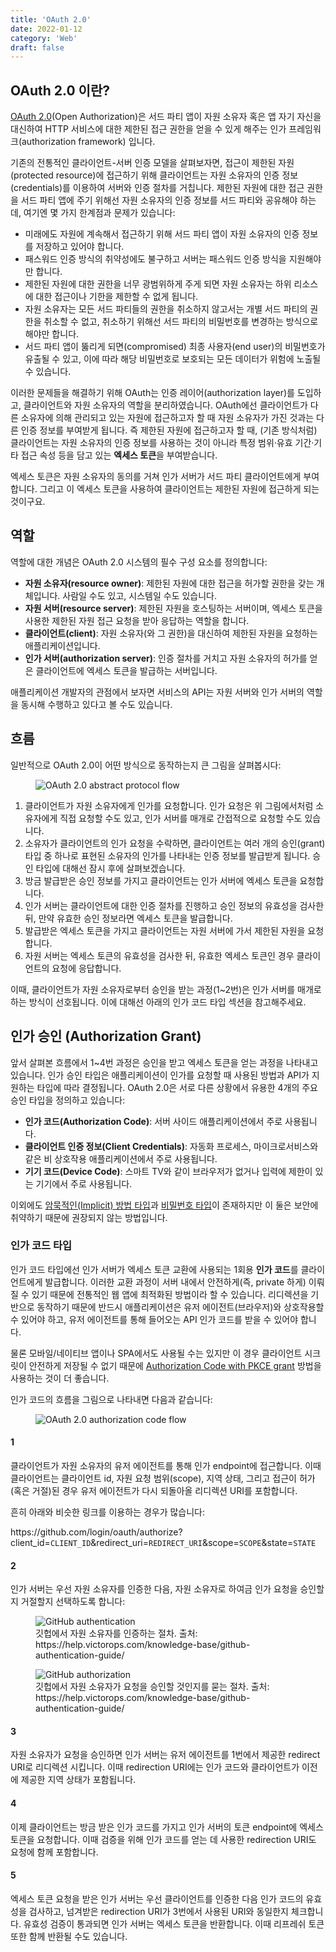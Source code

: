 ```yaml
---
title: 'OAuth 2.0'
date: 2022-01-12
category: 'Web'
draft: false
---
```


## OAuth 2.0 이란?

[OAuth 2.0](https://datatracker.ietf.org/doc/html/rfc6749)(Open Authorization)은 서드 파티 앱이 자원 소유자 혹은 앱 자기 자신을 대신하여 HTTP 서비스에 대한 제한된 접근 권한을 얻을 수 있게 해주는 인가 프레임워크(authorization framework) 입니다.

기존의 전통적인 클라이언트-서버 인증 모델을 살펴보자면, 접근이 제한된 자원(protected resource)에 접근하기 위해 클라이언트는 자원 소유자의 인증 정보(credentials)를 이용하여 서버와 인증 절차를 거칩니다. 제한된 자원에 대한 접근 권한을 서드 파티 앱에 주기 위해선 자원 소유자의 인증 정보를 서드 파티와 공유해야 하는데, 여기엔 몇 가지 한계점과 문제가 있습니다:

- 미래에도 자원에 계속해서 접근하기 위해 서드 파티 앱이 자원 소유자의 인증 정보를 저장하고 있어야 합니다.
- 패스워드 인증 방식의 취약성에도 불구하고 서버는 패스워드 인증 방식을 지원해야만 합니다.
- 제한된 자원에 대한 권한을 너무 광범위하게 주게 되면 자원 소유자는 하위 리소스에 대한 접근이나 기한을 제한할 수 없게 됩니다.
- 자원 소유자는 모든 서드 파티들의 권한을 취소하지 않고서는 개별 서드 파티의 권한을 취소할 수 없고, 취소하기 위해선 서드 파티의 비밀번호를 변경하는 방식으로 해야만 합니다.
- 서드 파티 앱이 뚫리게 되면(compromised) 최종 사용자(end user)의 비밀번호가 유출될 수 있고, 이에 따라 해당 비밀번호로 보호되는 모든 데이터가 위험에 노출될 수 있습니다.

이러한 문제들을 해결하기 위해 OAuth는 인증 레이어(authorization layer)를 도입하고, 클라이언트와 자원 소유자의 역할을 분리하였습니다. OAuth에선 클라이언트가 다른 소유자에 의해 관리되고 있는 자원에 접근하고자 할 때 자원 소유자가 가진 것과는 다른 인증 정보를 부여받게 됩니다. 즉 제한된 자원에 접근하고자 할 때, (기존 방식처럼) 클라이언트는 자원 소유자의 인증 정보를 사용하는 것이 아니라 특정 범위·유효 기간·기타 접근 속성 등을 담고 있는 **엑세스 토큰**을 부여받습니다.

엑세스 토큰은 자원 소유자의 동의를 거쳐 인가 서버가 서드 파티 클라이언트에게 부여합니다. 그리고 이 엑세스 토큰을 사용하여 클라이언트는 제한된 자원에 접근하게 되는 것이구요.

## 역할

역할에 대한 개념은 OAuth 2.0 시스템의 필수 구성 요소를 정의합니다:

- **자원 소유자(resource owner)**: 제한된 자원에 대한 접근을 허가할 권한을 갖는 개체입니다. 사람일 수도 있고, 시스템일 수도 있습니다.
- **자원 서버(resource server)**: 제한된 자원을 호스팅하는 서버이며, 엑세스 토큰을 사용한 제한된 자원 접근 요청을 받아 응답하는 역할을 합니다.
- **클라이언트(client)**: 자원 소유자(와 그 권한)을 대신하여 제한된 자원을 요청하는 애플리케이션입니다.
- **인가 서버(authorization server)**: 인증 절차를 거치고 자원 소유자의 허가를 얻은 클라이언트에 엑세스 토큰을 발급하는 서버입니다.

애플리케이션 개발자의 관점에서 보자면 서비스의 API는 자원 서버와 인가 서버의 역할을 동시해 수행하고 있다고 볼 수도 있습니다.

## 흐름

일반적으로 OAuth 2.0이 어떤 방식으로 동작하는지 큰 그림을 살펴봅시다:

<figure>
    <img src="https://cdn.jsdelivr.net/gh/jaehyeon48/jaehyeon48.github.io@master/assets/images/web/oauth2/flow.png" alt="OAuth 2.0 abstract protocol flow" />
</figure>

1. 클라이언트가 자원 소유자에게 인가를 요청합니다. 인가 요청은 위 그림에서처럼 소유자에게 직접 요청할 수도 있고, 인가 서버를 매개로 간접적으로 요청할 수도 있습니다.
2. 소유자가 클라이언트의 인가 요청을 수락하면, 클라이언트는 여러 개의 승인(grant) 타입 중 하나로 표현된 소유자의 인가를 나타내는 인증 정보를 발급받게 됩니다. 승인 타입에 대해선 잠시 후에 살펴보겠습니다.
3. 방금 발급받은 승인 정보를 가지고 클라이언트는 인가 서버에 엑세스 토큰을 요청합니다.
4. 인가 서버는 클라이언트에 대한 인증 절차를 진행하고 승인 정보의 유효성을 검사한 뒤, 만약 유효한 승인 정보라면 엑세스 토큰을 발급합니다.
5. 발급받은 엑세스 토큰을 가지고 클라이언트는 자원 서버에 가서 제한된 자원을 요청합니다.
6. 자원 서버는 엑세스 토큰의 유효성을 검사한 뒤, 유효한 엑세스 토큰인 경우 클라이언트의 요청에 응답합니다.

이때, 클라이언트가 자원 소유자로부터 승인을 받는 과정(1~2번)은 인가 서버를 매개로 하는 방식이 선호됩니다. 이에 대해선 아래의 인가 코드 타입 섹션을 참고해주세요.

## 인가 승인 (Authorization Grant)

앞서 살펴본 흐름에서 1~4번 과정은 승인을 받고 엑세스 토큰을 얻는 과정을 나타내고 있습니다. 인가 승인 타입은 애플리케이션이 인가를 요청할 때 사용된 방법과 API가 지원하는 타입에 따라 결정됩니다. OAuth 2.0은 서로 다른 상황에서 유용한 4개의 주요 승인 타입을 정의하고 있습니다:

- **인가 코드(Authorization Code)**: 서버 사이드 애플리케이션에서 주로 사용됩니다.
- **클라이언트 인증 정보(Client Credentials)**: 자동화 프로세스, 마이크로서비스와 같은 비 상호작용 애플리케이션에서 주로 사용됩니다.
- **기기 코드(Device Code)**: 스마트 TV와 같이 브라우저가 없거나 입력에 제한이 있는 기기에서 주로 사용됩니다.

이외에도 [암묵적인(Implicit) 방법 타입](https://oauth.net/2/grant-types/implicit/)과 [비밀번호 타입](https://oauth.net/2/grant-types/password/)이 존재하지만 이 둘은 보안에 취약하기 때문에 권장되지 않는 방법입니다.

### 인가 코드 타입

인가 코드 타입에선 인가 서버가 엑세스 토큰 교환에 사용되는 1회용 **인가 코드**를 클라이언트에게 발급합니다. 이러한 교환 과정이 서버 내에서 안전하게(즉, private 하게) 이뤄질 수 있기 때문에 전통적인 웹 앱에 최적화된 방법이라 할 수 있습니다. 리디렉션을 기반으로 동작하기 때문에 반드시 애플리케이션은 유저 에이전트(브라우저)와 상호작용할 수 있어야 하고, 유저 에이전트를 통해 들어오는 API 인가 코드를 받을 수 있어야 합니다.

물론 모바일/네이티브 앱이나 SPA에서도 사용될 수는 있지만 이 경우 클라이언트 시크릿이 안전하게 저장될 수 없기 때문에 [Authorization Code with PKCE grant](https://auth0.com/docs/get-started/authentication-and-authorization-flow/authorization-code-flow-with-proof-key-for-code-exchange-pkce) 방법을 사용하는 것이 더 좋습니다.

인가 코드의 흐름을 그림으로 나타내면 다음과 같습니다:

<figure>
    <img src="https://cdn.jsdelivr.net/gh/jaehyeon48/jaehyeon48.github.io@master/assets/images/web/oauth2/authorization_code_flow.png" alt="OAuth 2.0 authorization code flow" />
</figure>

#### 1

클라이언트가 자원 소유자의 유저 에이전트를 통해 인가 endpoint에 접근합니다. 이때 클라이언트는 클라이언트 id, 자원 요청 범위(scope), 지역 상태, 그리고 접근이 허가(혹은 거절)된 경우 유저 에이전트가 다시 되돌아올 리디렉션 URI를 포함합니다.

흔히 아래와 비슷한 링크를 이용하는 경우가 많습니다:

<p>https://github.com/login/oauth/authorize?client_id=<code class="language-text">CLIENT_ID</code>&redirect_uri=<code class="language-text">REDIRECT_URI</code>&scope=<code class="language-text">SCOPE</code>&state=<code class="language-text">STATE</code></p>

#### 2

인가 서버는 우선 자원 소유자를 인증한 다음, 자원 소유자로 하여금 인가 요청을 승인할지 거절할지 선택하도록 합니다:

<figure>
    <img src="https://cdn.jsdelivr.net/gh/jaehyeon48/jaehyeon48.github.io@master/assets/images/web/oauth2/github_authentication.jpg" alt="GitHub authentication" />
    <figcaption>깃헙에서 자원 소유자를 인증하는 절차. 출처: https://help.victorops.com/knowledge-base/github-authentication-guide/</figcaption>
</figure>

<figure>
    <img src="https://cdn.jsdelivr.net/gh/jaehyeon48/jaehyeon48.github.io@master/assets/images/web/oauth2/github_authorization.jpg" alt="GitHub authorization" />
    <figcaption>깃헙에서 자원 소유자가 요청을 승인할 것인지를 묻는 절차. 출처: https://help.victorops.com/knowledge-base/github-authentication-guide/</figcaption>
</figure>

#### 3

자원 소유자가 요청을 승인하면 인가 서버는 유저 에이전트를 1번에서 제공한 redirect URI로 리디렉션 시킵니다. 이때 redirection URI에는 인가 코드와 클라이언트가 이전에 제공한 지역 상태가 포함됩니다.

#### 4

이제 클라이언트는 방금 받은 인가 코드를 가지고 인가 서버의 토큰 endpoint에 엑세스 토큰을 요청합니다. 이때 검증을 위해 인가 코드를 얻는 데 사용한 redirection URI도 요청에 함께 포함합니다.

#### 5

엑세스 토큰 요청을 받은 인가 서버는 우선 클라이언트를 인증한 다음 인가 코드의 유효성을 검사하고, 넘겨받은 redirection URI가 3번에서 사용된 URI와 동일한지 체크합니다. 유효성 검증이 통과되면 인가 서버는 엑세스 토큰을 반환합니다. 이때 리프레쉬 토큰또한 함께 반환될 수도 있습니다.
